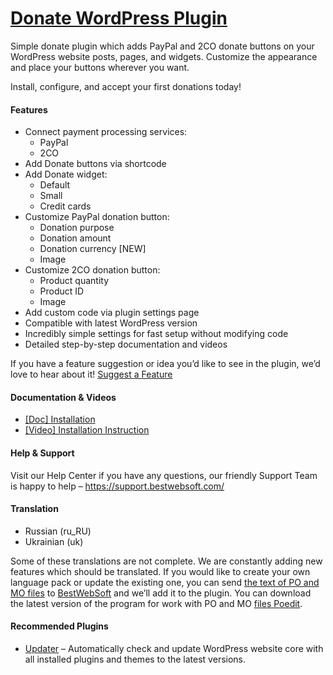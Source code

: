 <a href="https://bestwebsoft.com/products/wordpress/plugins/donate/" target=_blank>Donate WordPress Plugin</a>
========================

<p>Simple donate plugin which adds PayPal and 2CO donate buttons on your WordPress website posts, pages, and widgets. Customize the appearance and place your buttons wherever you want.</p>
<p>Install, configure, and accept your first donations today!</p>
<p><span class="embed-youtube" style="text-align:center; display: block;"></span></p>
<h4>Features</h4>
<ul>
<li>Connect payment processing services:
<ul>
<li>PayPal</li>
<li>2CO</li>
</ul>
</li>
<li>Add Donate buttons via shortcode</li>
<li>Add Donate widget:
<ul>
<li>Default</li>
<li>Small</li>
<li>Credit cards</li>
</ul>
</li>
<li>Customize PayPal donation button:
<ul>
<li>Donation purpose</li>
<li>Donation amount</li>
<li>Donation currency [NEW]</li>
<li>Image</li>
</ul>
</li>
<li>Customize 2CO donation button:
<ul>
<li>Product quantity</li>
<li>Product ID</li>
<li>Image</li>
</ul>
</li>
<li>Add custom code via plugin settings page</li>
<li>Compatible with latest WordPress version</li>
<li>Incredibly simple settings for fast setup without modifying code</li>
<li>Detailed step-by-step documentation and videos</li>
</ul>
<p>If you have a feature suggestion or idea you&#8217;d like to see in the plugin, we&#8217;d love to hear about it! <a href="https://support.bestwebsoft.com/hc/en-us/requests/new" rel="nofollow">Suggest a Feature</a></p>
<h4>Documentation &amp; Videos</h4>
<ul>
<li><a href="https://docs.google.com/document/d/1-hvn6WRvWnOqj5v5pLUk7Awyu87lq5B_dO-Tv-MC9JQ/" rel="nofollow">[Doc] Installation</a></li>
<li><a href="http://www.youtube.com/watch?v=vqbItGXpwuk" rel="nofollow">[Video] Installation Instruction</a></li>
</ul>
<h4>Help &amp; Support</h4>
<p>Visit our Help Center if you have any questions, our friendly Support Team is happy to help &#8211; <a href="https://support.bestwebsoft.com/" rel="nofollow">https://support.bestwebsoft.com/</a></p>
<h4>Translation</h4>
<ul>
<li>Russian (ru_RU)</li>
<li>Ukrainian (uk)</li>
</ul>
<p>Some of these translations are not complete. We are constantly adding new features which should be translated. If you would like to create your own language pack or update the existing one, you can send <a href="https://codex.wordpress.org/Translating_WordPress" rel="nofollow">the text of PO and MO files</a> to <a href="https://support.bestwebsoft.com/hc/en-us/requests/new" rel="nofollow">BestWebSoft</a> and we&#8217;ll add it to the plugin. You can download the latest version of the program for work with PO and MO <a href="http://www.poedit.net/download.php" rel="nofollow">files Poedit</a>.</p>
<h4>Recommended Plugins</h4>
<ul>
<li><a href="https://bestwebsoft.com/products/wordpress/plugins/updater/?k=613962505e24bb2b58c58becdb22c91c" rel="nofollow">Updater</a> &#8211; Automatically check and update WordPress website core with all installed plugins and themes to the latest versions.</li>
</ul>
